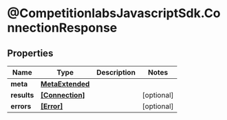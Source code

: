 # @CompetitionlabsJavascriptSdk.ConnectionResponse

## Properties

Name | Type | Description | Notes
------------ | ------------- | ------------- | -------------
**meta** | [**MetaExtended**](MetaExtended.md) |  | 
**results** | [**[Connection]**](Connection.md) |  | [optional] 
**errors** | [**[Error]**](Error.md) |  | [optional] 


